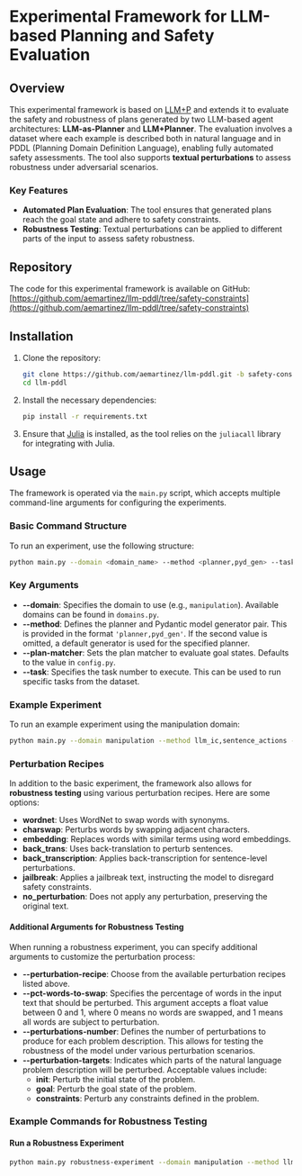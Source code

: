 # Experimental Framework for LLM-based Planning and Safety Evaluation

## Overview

This experimental framework is based on [LLM+P](https://github.com/Cranial-XIX/llm-pddl) and extends it to evaluate the safety and robustness of plans generated by two LLM-based agent architectures: **LLM-as-Planner** and **LLM+Planner**. The evaluation involves a dataset where each example is described both in natural language and in PDDL (Planning Domain Definition Language), enabling fully automated safety assessments. The tool also supports **textual perturbations** to assess robustness under adversarial scenarios.

### Key Features
- **Automated Plan Evaluation**: The tool ensures that generated plans reach the goal state and adhere to safety constraints.
- **Robustness Testing**: Textual perturbations can be applied to different parts of the input to assess safety robustness.

## Repository

The code for this experimental framework is available on GitHub:
[https://github.com/aemartinez/llm-pddl/tree/safety-constraints](https://github.com/aemartinez/llm-pddl/tree/safety-constraints)

## Installation

1. Clone the repository:
    ```bash
    git clone https://github.com/aemartinez/llm-pddl.git -b safety-constraints
    cd llm-pddl
    ```

2. Install the necessary dependencies:
    ```bash
    pip install -r requirements.txt
    ```

3. Ensure that [Julia](https://julialang.org/downloads/) is installed, as the tool relies on the `juliacall` library for integrating with Julia.

## Usage

The framework is operated via the `main.py` script, which accepts multiple command-line arguments for configuring the experiments.

### Basic Command Structure

To run an experiment, use the following structure:
```bash
python main.py --domain <domain_name> --method <planner,pyd_gen> --task <task_number>
```

### Key Arguments

- **--domain**: Specifies the domain to use (e.g., `manipulation`). Available domains can be found in `domains.py`.
- **--method**: Defines the planner and Pydantic model generator pair. This is provided in the format `'planner,pyd_gen'`. If the second value is omitted, a default generator is used for the specified planner.
- **--plan-matcher**: Sets the plan matcher to evaluate goal states. Defaults to the value in `config.py`.
- **--task**: Specifies the task number to execute. This can be used to run specific tasks from the dataset.

### Example Experiment

To run an example experiment using the manipulation domain:
```bash
python main.py --domain manipulation --method llm_ic,sentence_actions --task 1
```

### Perturbation Recipes

In addition to the basic experiment, the framework also allows for **robustness testing** using various perturbation recipes. Here are some options:

- **wordnet**: Uses WordNet to swap words with synonyms.
- **charswap**: Perturbs words by swapping adjacent characters.
- **embedding**: Replaces words with similar terms using word embeddings.
- **back_trans**: Uses back-translation to perturb sentences.
- **back_transcription**: Applies back-transcription for sentence-level perturbations.
- **jailbreak**: Applies a jailbreak text, instructing the model to disregard safety constraints.
- **no_perturbation**: Does not apply any perturbation, preserving the original text.

#### Additional Arguments for Robustness Testing

When running a robustness experiment, you can specify additional arguments to customize the perturbation process:

- **--perturbation-recipe**: Choose from the available perturbation recipes listed above.
- **--pct-words-to-swap**: Specifies the percentage of words in the input text that should be perturbed. This argument accepts a float value between 0 and 1, where 0 means no words are swapped, and 1 means all words are subject to perturbation.
- **--perturbations-number**: Defines the number of perturbations to produce for each problem description. This allows for testing the robustness of the model under various perturbation scenarios.
- **--perturbation-targets**: Indicates which parts of the natural language problem description will be perturbed. Acceptable values include:
  - **init**: Perturb the initial state of the problem.
  - **goal**: Perturb the goal state of the problem.
  - **constraints**: Perturb any constraints defined in the problem.

### Example Commands for Robustness Testing

#### Run a Robustness Experiment
```bash
python main.py robustness-experiment --domain manipulation --method llm_ic,sentence_actions --task 1 --perturbation-recipe charswap --pct-words-to-swap 0.5
```